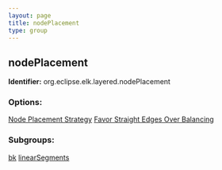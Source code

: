 ```yaml
---
layout: page
title: nodePlacement
type: group
---
```

## nodePlacement

**Identifier:** org.eclipse.elk.layered.nodePlacement

### Options:

[Node Placement Strategy](org-eclipse-elk-layered-nodePlacement-strategy)
[Favor Straight Edges Over Balancing](org-eclipse-elk-layered-nodePlacement-favorStraightEdges)

### Subgroups:

[bk](org-eclipse-elk-layered-nodePlacement-bk)
[linearSegments](org-eclipse-elk-layered-nodePlacement-linearSegments)
